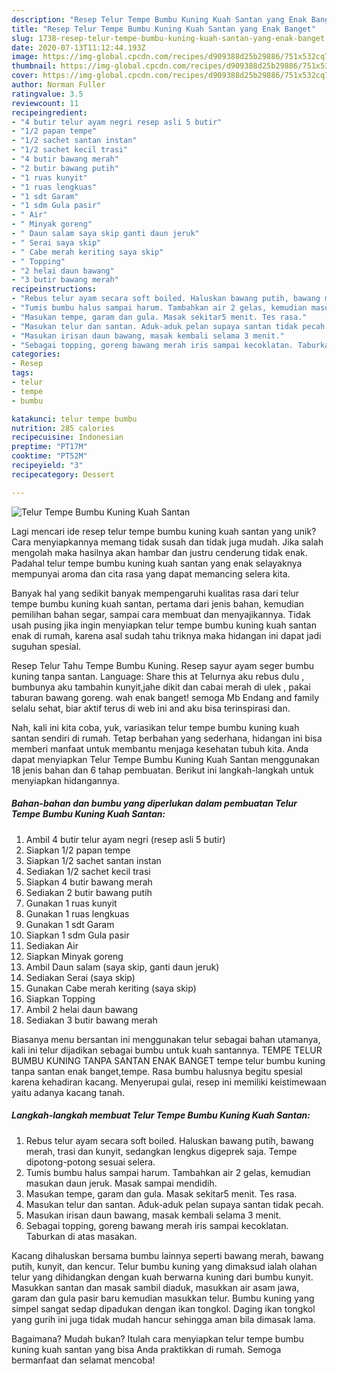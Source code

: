 ```yaml
---
description: "Resep Telur Tempe Bumbu Kuning Kuah Santan yang Enak Banget"
title: "Resep Telur Tempe Bumbu Kuning Kuah Santan yang Enak Banget"
slug: 1738-resep-telur-tempe-bumbu-kuning-kuah-santan-yang-enak-banget
date: 2020-07-13T11:12:44.193Z
image: https://img-global.cpcdn.com/recipes/d909388d25b29886/751x532cq70/telur-tempe-bumbu-kuning-kuah-santan-foto-resep-utama.jpg
thumbnail: https://img-global.cpcdn.com/recipes/d909388d25b29886/751x532cq70/telur-tempe-bumbu-kuning-kuah-santan-foto-resep-utama.jpg
cover: https://img-global.cpcdn.com/recipes/d909388d25b29886/751x532cq70/telur-tempe-bumbu-kuning-kuah-santan-foto-resep-utama.jpg
author: Norman Fuller
ratingvalue: 3.5
reviewcount: 11
recipeingredient:
- "4 butir telur ayam negri resep asli 5 butir"
- "1/2 papan tempe"
- "1/2 sachet santan instan"
- "1/2 sachet kecil trasi"
- "4 butir bawang merah"
- "2 butir bawang putih"
- "1 ruas kunyit"
- "1 ruas lengkuas"
- "1 sdt Garam"
- "1 sdm Gula pasir"
- " Air"
- " Minyak goreng"
- " Daun salam saya skip ganti daun jeruk"
- " Serai saya skip"
- " Cabe merah keriting saya skip"
- " Topping"
- "2 helai daun bawang"
- "3 butir bawang merah"
recipeinstructions:
- "Rebus telur ayam secara soft boiled. Haluskan bawang putih, bawang merah, trasi dan kunyit, sedangkan lengkus digeprek saja. Tempe dipotong-potong sesuai selera."
- "Tumis bumbu halus sampai harum. Tambahkan air 2 gelas, kemudian masukan daun jeruk. Masak sampai mendidih."
- "Masukan tempe, garam dan gula. Masak sekitar5 menit. Tes rasa."
- "Masukan telur dan santan. Aduk-aduk pelan supaya santan tidak pecah."
- "Masukan irisan daun bawang, masak kembali selama 3 menit."
- "Sebagai topping, goreng bawang merah iris sampai kecoklatan. Taburkan di atas masakan."
categories:
- Resep
tags:
- telur
- tempe
- bumbu

katakunci: telur tempe bumbu 
nutrition: 285 calories
recipecuisine: Indonesian
preptime: "PT17M"
cooktime: "PT52M"
recipeyield: "3"
recipecategory: Dessert

---
```



![Telur Tempe Bumbu Kuning Kuah Santan](https://img-global.cpcdn.com/recipes/d909388d25b29886/751x532cq70/telur-tempe-bumbu-kuning-kuah-santan-foto-resep-utama.jpg)

Lagi mencari ide resep telur tempe bumbu kuning kuah santan yang unik? Cara menyiapkannya memang tidak susah dan tidak juga mudah. Jika salah mengolah maka hasilnya akan hambar dan justru cenderung tidak enak. Padahal telur tempe bumbu kuning kuah santan yang enak selayaknya mempunyai aroma dan cita rasa yang dapat memancing selera kita.

Banyak hal yang sedikit banyak mempengaruhi kualitas rasa dari telur tempe bumbu kuning kuah santan, pertama dari jenis bahan, kemudian pemilihan bahan segar, sampai cara membuat dan menyajikannya. Tidak usah pusing jika ingin menyiapkan telur tempe bumbu kuning kuah santan enak di rumah, karena asal sudah tahu triknya maka hidangan ini dapat jadi suguhan spesial.

Resep Telur Tahu Tempe Bumbu Kuning. Resep sayur ayam seger bumbu kuning tanpa santan. Language: Share this at Telurnya aku rebus dulu , bumbunya aku tambahin kunyit,jahe dikit dan cabai merah di ulek , pakai taburan bawang goreng. wah enak banget! semoga Mb Endang and family selalu sehat, biar aktif terus di web ini and aku bisa terinspirasi dan.


Nah, kali ini kita coba, yuk, variasikan telur tempe bumbu kuning kuah santan sendiri di rumah. Tetap berbahan yang sederhana, hidangan ini bisa memberi manfaat untuk membantu menjaga kesehatan tubuh kita. Anda dapat menyiapkan Telur Tempe Bumbu Kuning Kuah Santan menggunakan 18 jenis bahan dan 6 tahap pembuatan. Berikut ini langkah-langkah untuk menyiapkan hidangannya.

<!--inarticleads1-->

##### Bahan-bahan dan bumbu yang diperlukan dalam pembuatan Telur Tempe Bumbu Kuning Kuah Santan:

1. Ambil 4 butir telur ayam negri (resep asli 5 butir)
1. Siapkan 1/2 papan tempe
1. Siapkan 1/2 sachet santan instan
1. Sediakan 1/2 sachet kecil trasi
1. Siapkan 4 butir bawang merah
1. Sediakan 2 butir bawang putih
1. Gunakan 1 ruas kunyit
1. Gunakan 1 ruas lengkuas
1. Gunakan 1 sdt Garam
1. Siapkan 1 sdm Gula pasir
1. Sediakan  Air
1. Siapkan  Minyak goreng
1. Ambil  Daun salam (saya skip, ganti daun jeruk)
1. Sediakan  Serai (saya skip)
1. Gunakan  Cabe merah keriting (saya skip)
1. Siapkan  Topping
1. Ambil 2 helai daun bawang
1. Sediakan 3 butir bawang merah


Biasanya menu bersantan ini menggunakan telur sebagai bahan utamanya, kali ini telur dijadikan sebagai bumbu untuk kuah santannya. TEMPE TELUR BUMBU KUNING TANPA SANTAN ENAK BANGET tempe telur bumbu kuning tanpa santan enak banget,tempe. Rasa bumbu halusnya begitu spesial karena kehadiran kacang. Menyerupai gulai, resep ini memiliki keistimewaan yaitu adanya kacang tanah. 

<!--inarticleads2-->

##### Langkah-langkah membuat Telur Tempe Bumbu Kuning Kuah Santan:

1. Rebus telur ayam secara soft boiled. Haluskan bawang putih, bawang merah, trasi dan kunyit, sedangkan lengkus digeprek saja. Tempe dipotong-potong sesuai selera.
1. Tumis bumbu halus sampai harum. Tambahkan air 2 gelas, kemudian masukan daun jeruk. Masak sampai mendidih.
1. Masukan tempe, garam dan gula. Masak sekitar5 menit. Tes rasa.
1. Masukan telur dan santan. Aduk-aduk pelan supaya santan tidak pecah.
1. Masukan irisan daun bawang, masak kembali selama 3 menit.
1. Sebagai topping, goreng bawang merah iris sampai kecoklatan. Taburkan di atas masakan.


Kacang dihaluskan bersama bumbu lainnya seperti bawang merah, bawang putih, kunyit, dan kencur. Telur bumbu kuning yang dimaksud ialah olahan telur yang dihidangkan dengan kuah berwarna kuning dari bumbu kunyit. Masukkan santan dan masak sambil diaduk, masukkan air asam jawa, garam dan gula pasir baru kemudian masukkan telur. Bumbu kuning yang simpel sangat sedap dipadukan dengan ikan tongkol. Daging ikan tongkol yang gurih ini juga tidak mudah hancur sehingga aman bila dimasak lama. 

Bagaimana? Mudah bukan? Itulah cara menyiapkan telur tempe bumbu kuning kuah santan yang bisa Anda praktikkan di rumah. Semoga bermanfaat dan selamat mencoba!
